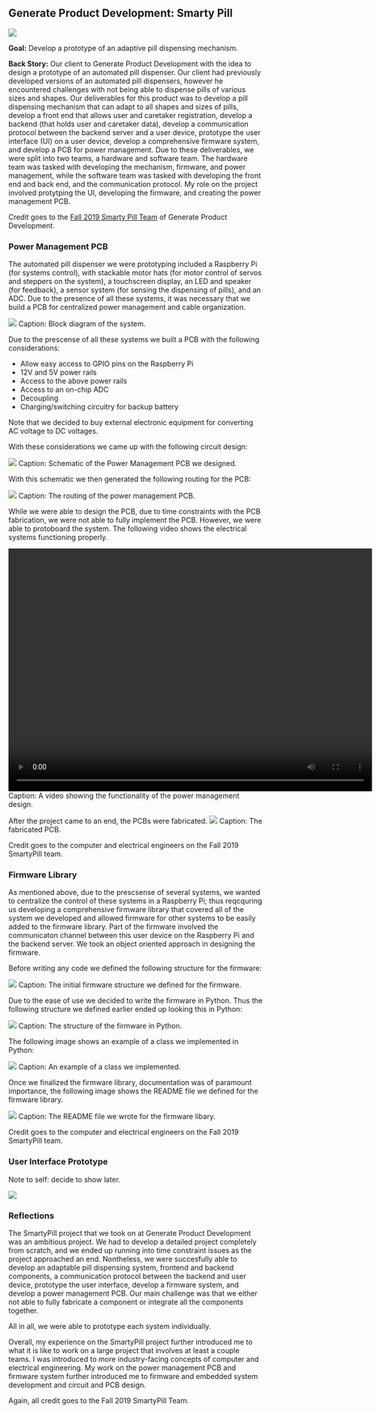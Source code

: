 ## Generate Product Development: Smarty Pill

<img src="images/smarty_pill_sample_design.png?raw=true"/>

**Goal:** Develop a prototype of an adaptive pill dispensing mechanism.

**Back Story:**
Our client to Generate Product Development with the idea to design a prototype of an automated pill dispenser. Our client had previously developed versions of an automated pill dispensers, however he encountered challenges with not being able to dispense pills of various sizes and shapes. Our deliverables for this product was to develop a pill dispensing mechanism that can adapt to all shapes and sizes of pills, develop a front end that allows user and caretaker registration, develop a backend (that holds user and caretaker data), develop a communication protocol between the backend server and a user device, prototype the user interface (UI) on a user device, develop a comprehensive firmware system, and develop a PCB for power management. Due to these deliverables, we were split into two teams, a hardware and software team. The hardware team was tasked with developing the mechanism, firmware, and power management, while the software team was tasked with developing the front end and back end, and the communication protocol. My role on the project involved protytping the UI, developing the firmware, and creating the power management PCB.

Credit goes to the <a href="https://web.archive.org/web/20191130065915/https://web.northeastern.edu/generate/our-team/"> Fall 2019 Smarty Pill Team</a> of Generate Product Development.

### Power Management PCB

The automated pill dispenser we were prototyping included a Raspberry Pi (for systems control), with stackable motor hats (for motor control of servos and steppers on the system), a touchscreen display, an LED and speaker (for feedback), a sensor system (for sensing the dispensing of pills), and an ADC. Due to the presence of all these systems, it was necessary that we build a PCB for centralized power management and cable organization. 

<img src = "images/smarty_pill_block_diagram.png?raw=true"/>
Caption: Block diagram of the system.

Due to the prescense of all these systems we built a PCB with the following considerations: 
- Allow easy access to GPIO pins on the Raspberry Pi 
- 12V and 5V power rails
- Access to the above power rails
- Access to an on-chip ADC
- Decoupling
- Charging/switching circuitry for backup battery 

Note that we decided to buy external electronic equipment for converting AC voltage to DC voltages.

With these considerations we came up with the following circuit design: 

<img src = "images/smarty_pill_schematic.png?raw=true"/>
Caption: Schematic of the Power Management PCB we designed.

With this schematic we then generated the following routing for the PCB: 

<img src = "images/smarty_pill_pcb_routing.png?raw=true"/>
Caption: The routing of the power management PCB.

While we were able to design the PCB, due to time constraints with the PCB fabrication, we were not able to fully implement the PCB. However, we were able to protoboard the system. The following video shows the electrical systems functioning properly.

<video width="720" height="480" controls>
  <source src="images/smarty_pill_electrical_v.mov" type="video/mov">
  Your browser does not support the video tag.
</video>
Caption: A video showing the functionality of the power management design.

After the project came to an end, the PCBs were fabricated.
<img src = "images/smarty_pill_pcbs.JPG?raw=true"/>
Caption: The fabricated PCB.

Credit goes to the computer and electrical engineers on the Fall 2019 SmartyPill team.

### Firmware Library

As mentioned above, due to the prescsense of several systems, we wanted to centralize the control of these systems in a Raspberry Pi; thus reqcquring us developing a comprehensive firmware library that covered all of the system we developed and allowed firmware for other systems to be easily added to the firmware library. Part of the firmware involved the communicaton channel between this user device on the Raspberry Pi and the backend server. We took an object oriented approach in designing the firmware. 

Before writing any code we defined the following structure for the firmware:

<img src = "images/smarty_pill_firmware_structure.png?raw=true"/>
Caption: The initial firmware structure we defined for the firmware.

Due to the ease of use we decided to write the firmware in Python.
Thus the following structure we defined earlier ended up looking this in Python:

<img src = "images/smarty_pill_firmware_structure_code.png?raw=true"/>
Caption: The structure of the firmware in Python.

The following image shows an example of a class we implemented in Python:

<img src = "images/smarty_pill_firmware_code_sc.png?raw=true"/>
Caption: An example of a class we implemented.

Once we finalized the firmware library, documentation was of paramount importance, the following image shows the README file we defined for the firmware library.

<img src = "images/smarty_pill_firmware_readme.png?raw=true"/>
Caption: The README file we wrote for the firmware libary.

Credit goes to the computer and electrical engineers on the Fall 2019 SmartyPill team.

### User Interface Prototype 

Note to self: decide to show later.

<img src="images/dummy_thumbnail.jpg?raw=true"/>

### Reflections

The SmartyPill project that we took on at Generate Product Development was an ambitious project.
We had to develop a detailed project completely from scratch, and we ended up running into time constraint issues as the project approached an end.
Nontheless, we were succesfully able to develop an adaptable pill dispensing system, frontend and backend components, a communication protocol between the backend and user device, prototype the user interface, develop a firmware system, and develop a power management PCB. Our main challenge was that we either not able to fully fabricate a component or integrate all the components together.

All in all, we were able to prototype each system individually.

Overall, my experience on the SmartyPill project further introduced me to what it is like to work on a large project that involves at least a couple teams. I was introduced to more industry-facing concepts of computer and electrical engineering. My work on the power management PCB and firmware system further introduced me to firmware and embedded system development and circuit and PCB design.

Again, all credit goes to the Fall 2019 SmartyPill Team.
